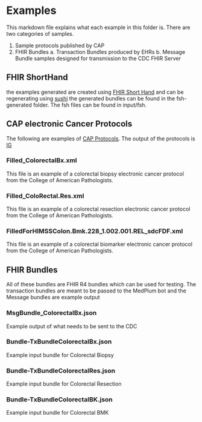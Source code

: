 # Examples

This markdown file explains what each example in this folder is. There are two categories of samples.

1. Sample protocols published by CAP
2. FHIR Bundles
   a. Transaction Bundles produced by EHRs
   b. Message Bundle samples designed for transmission to the CDC FHIR Server

## FHIR ShortHand
the examples generated are created using [FHIR Short Hand](https://fshschool.org/) and can be regenerating using [sushi](https://fshschool.org/docs/sushi/installation/) the generated bundles can be found in the fsh-generated folder. The fsh files can be found in input/fsh.

## CAP electronic Cancer Protocols

The following are examples of [CAP Protocols](https://www.cap.org/protocols-and-guidelines/electronic-cancer-protocols). The output of the protocols is [IG](https://build.fhir.org/ig/HL7/ihe-sdc-ecc-on-fhir/)

### Filled_ColorectalBx.xml

This file is an example of a colorectal biopsy electronic cancer protocol from the College of American Pathologists.

### Filled_ColoRectal.Res.xml

This file is an example of a colorectal resection electronic cancer protocol from the College of American Pathologists.

### FilledForHIMSSColon.Bmk.228_1.002.001.REL_sdcFDF.xml

This file is an example of a colorectal biomarker electronic cancer protocol from the College of American Pathologists.

## FHIR Bundles

All of these bundles are FHIR R4 bundles which can be used for testing. The transaction bundles are meant to be passed to the MedPlum bot and the Message bundles are example output

### MsgBundle_ColorectalBx.json

Example output of what needs to be sent to the CDC

### Bundle-TxBundleColorectalBx.json

Example input bundle for Colorectal Biopsy

### Bundle-TxBundleColorectalRes.json

Example input bundle for Colorectal Resection

### Bundle-TxBundleColorectalBK.json

Example input bundle for Colorectal BMK
